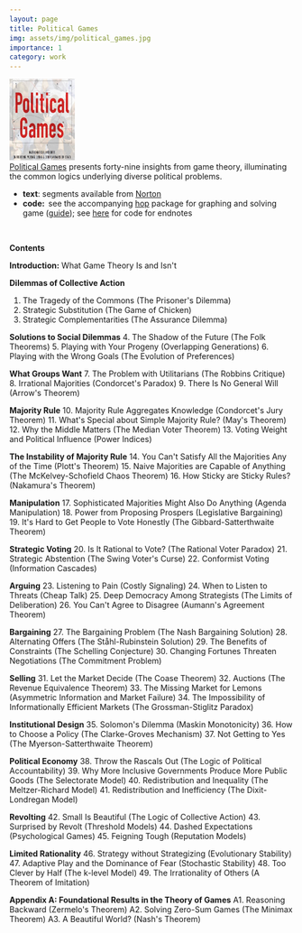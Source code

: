 ```yaml
---
layout: page
title: Political Games
img: assets/img/political_games.jpg
importance: 1
category: work
---
```


<div class="nopadding col-md-12 col-xs-12">
<div class="description">
<div class="LinesEllipsis LinesEllipsis--clamped ">
<div>
<img class="wp-image-420 alignleft" src='assets/img/political_games.jpg' width="116" height="144"/>
</div>
<div></div>
<div>
<a href="https://wwnorton.com/books/9780393263336">Political Games</a> presents forty-nine insights from game theory, illuminating the common logics underlying diverse political problems.
</div>
</div>
</div>
</div>
<ul>
 	<li><strong>text</strong>: segments available from <a href="https://wwnorton.com/books/9780393263336">Norton</a></li>
 	<li><strong>code:  </strong>see the accompanying <a href="https://github.com/macartan/hop">hop</a> package for graphing and solving game (<a href="https://macartan.github.io/hop/">guide</a>); see <a href="https://macartan.github.io/hop/endnotes.html">here</a> for code for endnotes</li>
</ul>
&nbsp;

<strong>Contents</strong>

<strong>Introduction:</strong> What Game Theory Is and Isn't

<strong>Dilemmas of Collective Action</strong>
1. The Tragedy of the Commons (The Prisoner's Dilemma)
2. Strategic Substitution (The Game of Chicken)
3. Strategic Complementarities (The Assurance Dilemma)

<strong>Solutions to Social Dilemmas</strong>
4. The Shadow of the Future (The Folk Theorems)
5. Playing with Your Progeny (Overlapping Generations)
6. Playing with the Wrong Goals (The Evolution of Preferences)

<strong>What Groups Want</strong>
7. The Problem with Utilitarians (The Robbins Critique)
8. Irrational Majorities (Condorcet's Paradox)
9. There Is No General Will (Arrow's Theorem)

<strong>Majority Rule</strong>
10. Majority Rule Aggregates Knowledge (Condorcet's Jury Theorem)
11. What's Special about Simple Majority Rule? (May's Theorem)
12. Why the Middle Matters (The Median Voter Theorem)
13. Voting Weight and Political Influence (Power Indices)

<strong>The Instability of Majority Rule</strong>
14. You Can't Satisfy All the Majorities Any of the Time (Plott's Theorem)
15. Naive Majorities are Capable of Anything (The McKelvey-Schofield Chaos Theorem)
16. How Sticky are Sticky Rules? (Nakamura's Theorem)

<strong>Manipulation</strong>
17. Sophisticated Majorities Might Also Do Anything (Agenda Manipulation)
18. Power from Proposing Prospers (Legislative Bargaining)
19. It's Hard to Get People to Vote Honestly (The Gibbard-Satterthwaite Theorem)

<strong>Strategic Voting</strong>
20. Is It Rational to Vote? (The Rational Voter Paradox)
21. Strategic Abstention (The Swing Voter's Curse)
22. Conformist Voting (Information Cascades)

<strong>Arguing</strong>
23. Listening to Pain (Costly Signaling)
24. When to Listen to Threats (Cheap Talk)
25. Deep Democracy Among Strategists (The Limits of Deliberation)
26. You Can't Agree to Disagree (Aumann's Agreement Theorem)

<strong>Bargaining</strong>
27. The Bargaining Problem (The Nash Bargaining Solution)
28. Alternating Offers (The Ståhl-Rubinstein Solution)
29. The Benefits of Constraints (The Schelling Conjecture)
30. Changing Fortunes Threaten Negotiations (The Commitment Problem)

<strong>Selling</strong>
31. Let the Market Decide (The Coase Theorem)
32. Auctions (The Revenue Equivalence Theorem)
33. The Missing Market for Lemons (Asymmetric Information and Market Failure)
34. The Impossibility of Informationally Efficient Markets (The Grossman-Stiglitz Paradox)

<strong>Institutional Design</strong>
35. Solomon's Dilemma (Maskin Monotonicity)
36. How to Choose a Policy (The Clarke-Groves Mechanism)
37. Not Getting to Yes (The Myerson-Satterthwaite Theorem)

<strong>Political Economy</strong>
38. Throw the Rascals Out (The Logic of Political Accountability)
39. Why More Inclusive Governments Produce More Public Goods (The Selectorate Model)
40. Redistribution and Inequality (The Meltzer-Richard Model)
41. Redistribution and Inefficiency (The Dixit-Londregan Model)

<strong>Revolting</strong>
42. Small Is Beautiful (The Logic of Collective Action)
43. Surprised by Revolt (Threshold Models)
44. Dashed Expectations (Psychological Games)
45. Feigning Tough (Reputation Models)

<strong>Limited Rationality</strong>
46. Strategy without Strategizing (Evolutionary Stability)
47. Adaptive Play and the Dominance of Fear (Stochastic Stability)
48. Too Clever by Half (The k-level Model)
49. The Irrationality of Others (A Theorem of Imitation)

<strong>Appendix A: Foundational Results in the Theory of Games</strong>
A1. Reasoning Backward (Zermelo's Theorem)
A2. Solving Zero-Sum Games (The Minimax Theorem)
A3. A Beautiful World? (Nash's Theorem)
